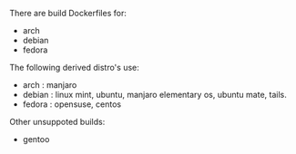 There are build Dockerfiles for:
* arch
* debian
* fedora

The following derived distro's use:
* arch : manjaro
* debian : linux mint, ubuntu, manjaro elementary os, ubuntu mate, tails.
* fedora : opensuse, centos

Other unsuppoted builds:
* gentoo


